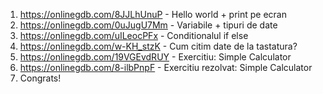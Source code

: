 1. https://onlinegdb.com/8JJLhUnuP - Hello world + print pe ecran
2. https://onlinegdb.com/0uJugU7Mm - Variabile + tipuri de date
3. https://onlinegdb.com/uILeocPFx - Conditionalul if else
4. https://onlinegdb.com/w-KH_stzK - Cum citim date de la tastatura?
5. https://onlinegdb.com/19VGEvdRUY - Exercitiu: Simple Calculator
6. https://onlinegdb.com/8-ilbPnpF - Exercitiu rezolvat: Simple Calculator
7. Congrats! 
